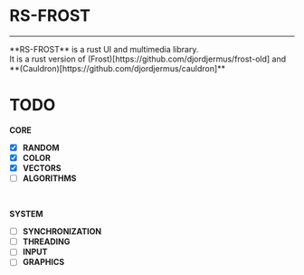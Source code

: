 # RS-FROST
<HR>
**RS-FROST** is a rust UI and multimedia library.<BR>
It is a rust version of (Frost)[https://github.com/djordjermus/frost-old] and **(Cauldron)[https://github.com/djordjermus/cauldron]**<BR>


# TODO
**CORE**<br>
- [x] **RANDOM**<br>
- [x] **COLOR**<br>
- [x] **VECTORS**<br>
- [ ] **ALGORITHMS**<br>
<br>

**SYSTEM**<br>
- [ ] **SYNCHRONIZATION**<br>
- [ ] **THREADING**<br>
- [ ] **INPUT**<br>
- [ ] **GRAPHICS**<br>
